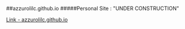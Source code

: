 ##azzurolilc.github.io
#####Personal Site : "UNDER CONSTRUCTION"

[Link - azzurolilc.github.io](https://azzurolilc.github.io/)
